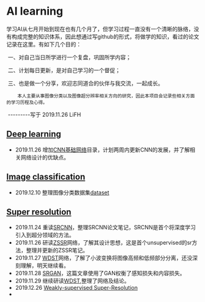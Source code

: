 # AI learning
​		学习AI从七月开始到现在也有几个月了，但学习过程一直没有一个清晰的脉络，没有构成完整的知识体系，因此想通过写github的形式，将做学的知识，看过的论文记录在这里。有如下几个目的：

​		一、对自己当日所学进行一个复盘，巩固所学内容；

​		二、计划每日更新，是对自己学习的一个督促；

​		三、也是做一个分享，欢迎志同道合的伙伴与我交流，一起成长。

 		本人主要从事图像分类以及图像超分辨率相关方向的研究，因此本项目会记录些相关方面的学习历程及心得。

​																																				---------写于 2019.11.26 LiFH

## [Deep learning](deep_learning/README.md)

* 2019.11.26    增加[CNN基础网络](deep_learning/CNNs/baseModel.md)目录，计划两周内更新CNN的发展，并了解相关网络设计的优缺点。

## [Image classification](image_classification/README.md)

* 2019.12.10 整理图像分类数据集[dataset](image_classification/datasets.md)

## [Super resolution](super_resolution/README.md) 

* 2019.11.24    重读[SRCNN](super_resolution/SRCNN.md)，整理SRCNN论文笔记，SRCNN是首个将深度学习引入到超分领域的方法。
* 2019.11.26    研读[ZSSR](super_resolution/ZSSR.md)网络，了解其设计思想，这是首个unsupervised的sr方法，整理并更新的ZSSR笔记。
* 2019.11.27    [WDST](super_resolution/WDST.md)网络，了解了小波变换将图像高频和低频部分分离，还没深刻理解，明天继续看。
* 2019.11.28    [SRGAN](super_resolution/SRGAN.md)，这篇文章使用了GAN权衡了感知损失和内容损失。
* 2019.11.29    继续研读[WDST](super_resolution/WDST.md),整理了网络及结论。
* 2019.12.26    [Weakly-supervised Super-Resolution](super_resolution/Weakly-SR.md)
* 



